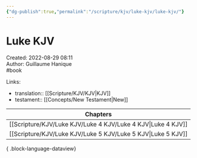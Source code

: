 ```yaml
---
{"dg-publish":true,"permalink":"/scripture/kjv/luke-kjv/luke-kjv/"}
---
```


# Luke KJV

Created: 2022-08-29 08:11  
Author: Guillaume Hanique  
#book

Links:

- translation:: [[Scripture/KJV/KJV\|KJV]]
- testament:: [[Concepts/New Testament\|New]]

| Chapters                                                        |
| --------------------------------------------------------------- |
| [[Scripture/KJV/Luke KJV/Luke 4 KJV/Luke 4 KJV\|Luke 4 KJV]] |
| [[Scripture/KJV/Luke KJV/Luke 5 KJV/Luke 5 KJV\|Luke 5 KJV]] |

{ .block-language-dataview}
